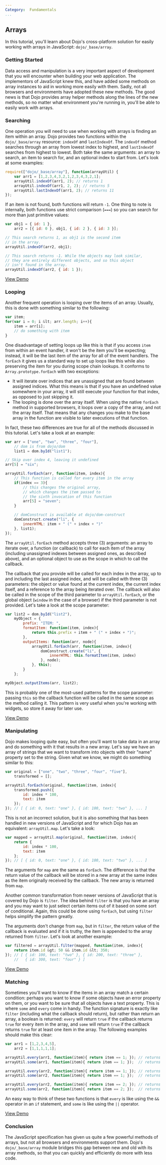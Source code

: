 ```yaml
---
Category:  Fundamentals
...
```


## Arrays

In this tutorial, you'll learn about Dojo's cross-platform solution for easily working with arrays in JavaScript: `dojo/_base/array`.

### Getting Started

Data access and manipulation is a very important aspect of development that you will encounter when building your web application. The implementors of JavaScript knew this, and have added some methods on array instances to aid in working more easily with them. Sadly, not all browsers and environments have adopted these new methods. The good news is that Dojo provides array helper methods along the lines of the new methods, so no matter what environment you're running in, you'll be able to easily work with arrays.

### Searching

One operation you will need to use when working with arrays is finding an item within an array. Dojo provides two functions within the `dojo/_base/array` resource: `indexOf` and `lastIndexOf`. The `indexOf` method searches through an array from lowest index to highest, and `lastIndexOf` searches from highest to lowest. Both take the same arguments: an array to search, an item to search for, and an optional index to start from. Let's look at some examples:

```js
require(["dojo/_base/array"], function(arrayUtil) {
	var arr1 = [1,2,3,4,3,2,1,2,3,4,3,2,1];
	arrayUtil.indexOf(arr1, 2); // returns 1
	arrayUtil.indexOf(arr1, 2, 2); // returns 5
	arrayUtil.lastIndexOf(arr1, 2); // returns 11
});
```

If an item is not found, both functions will return `-1`. One thing to note is internally, both functions use strict comparison (`===`) so you can search for more than just primitive values:

```js
var obj1 = { id: 1 },
	arr2 = [{ id: 0 }, obj1, { id: 2 }, { id: 3 }];

// This search returns 1, as obj1 is the second item
// in the array.
arrayUtil.indexOf(arr2, obj1);

// This search returns -1. While the objects may look similar,
// they are entirely different objects, and so this object
// isn't found in the array.
arrayUtil.indexOf(arr2, { id: 1 });
```

<a href="demo/searching.html" class="button">View Demo</a>

### Looping

Another frequent operation is looping over the items of an array. Usually, this is done with something similar to the following:

```js
var item;
for(var i = 0; i &lt; arr.length; i++){
	item = arr[i];
	// do something with item
}
```

One disadvantage of setting loops up like this is that if you access `item` from within an event handler, it won't be the item you'll be expecting; instead, it will be the last item of the array for all of the event handlers. The `forEach` it gives us a standard way to set up loops like this while also preserving the item for you during scope chain lookups. It conforms to `Array.prototype.forEach` with two exceptions:

* It will iterate over indices that are unassigned that are found between assigned indices. What this means is that if you have an undefined value somewhere in your array, it will still execute your function for that index, as opposed to just skipping it.
* The looping is done over the array itself. When using the native `forEach` method in supported browsers, it loops over a copy of the array, and not the array itself. That means that any changes you make to the base array in the function are visible to later executions of that function.

In fact, these two differences are true for all of the methods discussed in this tutorial. Let's take a look at an example:

```js
var arr = ["one", "two", "three", "four"],
	// dom is from dojo/dom
	list1 = dom.byId("list1");

// Skip over index 4, leaving it undefined
arr[5] = "six";

arrayUtil.forEach(arr, function(item, index){
	// This function is called for every item in the array
	if(index == 3){
		// this changes the original array,
		// which changes the item passed to
		// the sixth invocation of this function
		arr[5] = "seven";
	}

	// domConstruct is available at dojo/dom-construct
	domConstruct.create("li", {
		innerHTML: item + " (" + index + ")"
	}, list1);
});
```

The `arrayUtil.forEach` method accepts three (3) arguments: an array to iterate over, a function (or callback) to call for each item of the array (including unassigned indexes between assigned ones, as described above), and an optional object to use as the scope in which to call the callback.

The callback that you provide will be called for each index in the array, up to and including the last assigned index, and will be called with three (3) parameters: the object or value found at the current index, the current index itself, and a reference to the array being iterated over. The callback will also be called in the scope of the third parameter to `arrayUtil.forEach`, or the global object (`window` in the case of a browser) if the third parameter is not provided. Let's take a look at the scope parameter:

```js
var list2 = dom.byId("list2"),
	myObject = {
		prefix: "ITEM: ",
		formatItem: function(item, index){
			return this.prefix + item + " (" + index + ")";
		},
		outputItems: function(arr, node){
			arrayUtil.forEach(arr, function(item, index){
				domConstruct.create("li", {
					innerHTML: this.formatItem(item, index)
				}, node);
			}, this);
		}
	};

myObject.outputItems(arr, list2);
```

This is probably one of the most-used patterns for the scope parameter: passing `this` so the callback function will be called in the same scope as the method calling it. This pattern is very useful when you're working with widgets, so store it away for later use.

<a href="demo/looping.html" class="button">View Demo</a>

### Manipulating

Dojo makes looping quite easy, but often you'll want to take data in an array and do something with it that results in a new array. Let's say we have an array of strings that we want to transform into objects with their "name" property set to the string. Given what we know, we might do something similar to this:

```js
var original = ["one", "two", "three", "four", "five"],
	transformed = [];

arrayUtil.forEach(original, function(item, index){
	transformed.push({
		id: index * 100,
		text: item
	});
}); // [ { id: 0, text: "one" }, { id: 100, text: "two" }, ... ]
```

This is not an incorrect solution, but it is also something that has been handled in new versions of JavaScript and for which Dojo has an equivalent: `arrayUtil.map`. Let's take a look:

```js
var mapped = arrayUtil.map(original, function(item, index){
	return {
		id: index * 100,
		text: item
	};
}); // [ { id: 0, text: "one" }, { id: 100, text: "two" }, ... ]
```

The arguments for `map` are the same as `forEach`. The difference is that the return value of the callback will be stored in a new array at the same index as the item originally received by the callback. The new array is returned from `map`.

Another common transformation from newer versions of JavaScript that is covered by Dojo is `filter`. The idea behind `filter` is that you have an array and you may want to just select certain items out of it based on some sort of conditional. Again, this could be done using `forEach`, but using `filter` helps simplify the pattern greatly.

The arguments don't change from `map`, but in `filter`, the return value of the callback is evaluated and if it is truthy, the item is appended to the array returned from `filter`. Let's look at another example:

```js
var filtered = arrayUtil.filter(mapped, function(item, index){
	return item.id &gt; 50 && item.id &lt; 350;
}); // [ { id: 100, text: "two" }, { id: 200, text: "three" },
    //   { id: 300, text: "four" } ]
```
<a href="demo/manipulating.html" class="button">View Demo</a>

### Matching

Sometimes you'll want to know if the items in an array match a certain condition: perhaps you want to know if some objects have an error property on them, or you want to be sure that all objects have a text property. This is where `some` and `every` come in handy. The function signature is exactly like `filter` (including what the callback should return), but rather than return an array, a boolean is returned: `every` will return `true` if the callback returns `true` for every item in the array, and `some` will return `true` if the callback returns `true` for at least one item in the array. The following examples should make this clear:

```js
var arr1 = [1,2,3,4,5],
	arr2 = [1,1,1,1,1];

arrayUtil.every(arr1, function(item){ return item == 1; }); // returns false
arrayUtil.some(arr1, function(item){ return item == 1; });  // returns true

arrayUtil.every(arr2, function(item){ return item == 1; }); // returns true
arrayUtil.some(arr2, function(item){ return item == 1; });  // returns true

arrayUtil.every(arr2, function(item){ return item == 2; }); // returns false
arrayUtil.some(arr2, function(item){ return item == 2; });  // returns false
```

An easy way to think of these two functions is that `every` is like using the `&&` operator in an `if` statement, and `some` is like using the `||` operator.

<a href="demo/matching.html" class="button">View Demo</a>

### Conclusion

The JavaScript specification has given us quite a few powerful methods of arrays, but not all browsers and environments support them. Dojo's `dojo/_base/array` module bridges this gap between new and old with its array methods, so that you can quickly and efficiently do more with less code.